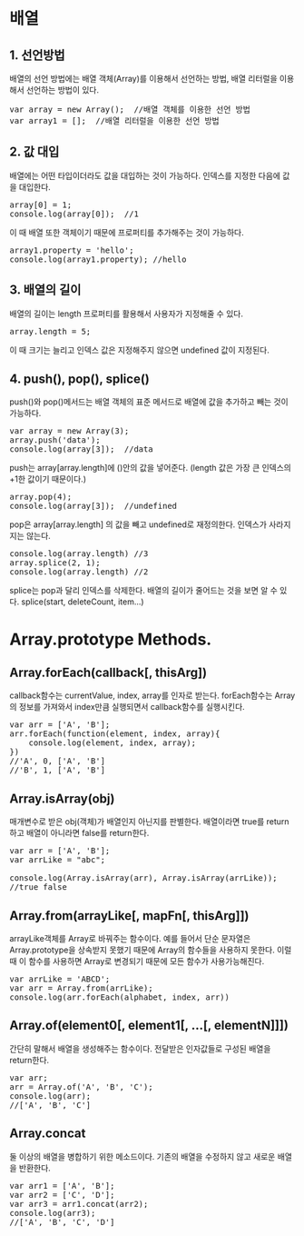 배열
===
## 1. 선언방법  
배열의 선언 방법에는 배열 객체(Array)를 이용해서 선언하는 방법, 배열 리터럴을 이용해서 선언하는 방법이 있다.
<pre>
var array = new Array();  //배열 객체를 이용한 선언 방법
var array1 = [];  //배열 리터럴을 이용한 선언 방법</pre>

## 2. 값 대입
배열에는 어떤 타입이더라도 값을 대입하는 것이 가능하다. 인덱스를 지정한 다음에 값을 대입한다.
<pre>
array[0] = 1;
console.log(array[0]);  //1</pre>
이 때 배열 또한 객체이기 때문에 프로퍼티를 추가해주는 것이 가능하다.
<pre>
array1.property = 'hello';
console.log(array1.property); //hello</pre>

## 3. 배열의 길이
배열의 길이는 length 프로퍼티를 활용해서 사용자가 지정해줄 수 있다.
<pre>
array.length = 5;</pre>
이 때 크기는 늘리고 인덱스 값은 지정해주지 않으면 undefined 값이 지정된다.

## 4. push(), pop(), splice()
push()와 pop()메서드는 배열 객체의 표준 메서드로 배열에 값을 추가하고 빼는 것이 가능하다.
<pre>
var array = new Array(3);
array.push('data');
console.log(array[3]);  //data</pre>
push는 array[array.length]에 ()안의 값을 넣어준다. (length 값은 가장 큰 인덱스의 +1한 값이기 때문이다.)
<pre>
array.pop(4);
console.log(array[3]);  //undefined</pre>
pop은 array[array.length] 의 값을 빼고 undefined로 재정의한다. 인덱스가 사라지지는 않는다.
<pre>
console.log(array.length) //3
array.splice(2, 1);
console.log(array.length) //2</pre>
splice는 pop과 달리 인덱스를 삭제한다. 배열의 길이가 줄어드는 것을 보면 알 수 있다. splice(start, deleteCount, item...)

# Array.prototype Methods.

## Array.forEach(callback[, thisArg])
callback함수는 currentValue, index, array를 인자로 받는다. forEach함수는 Array의 정보를 가져와서 index만큼 실행되면서 callback함수를 실행시킨다.
<pre>
var arr = ['A', 'B'];
arr.forEach(function(element, index, array){
    console.log(element, index, array);
})
//'A', 0, ['A', 'B']    
//'B', 1, ['A', 'B']</pre>

## Array.isArray(obj)
매개변수로 받은 obj(객체)가 배열인지 아닌지를 판별한다. 배열이라면 true를 return하고 배열이 아니라면 false를 return한다.
<pre>
var arr = ['A', 'B'];
var arrLike = "abc";

console.log(Array.isArray(arr), Array.isArray(arrLike));
//true false</pre>

## Array.from(arrayLike[, mapFn[, thisArg]])
arrayLike객체를 Array로 바꿔주는 함수이다. 예를 들어서 단순 문자열은 Array.prototype을 상속받지 못했기 때문에 Array의 함수들을 사용하지 못한다. 이럴 때 이 함수를 사용하면 Array로 변경되기 때문에 모든 함수가 사용가능해진다.
<pre>
var arrLike = 'ABCD';
var arr = Array.from(arrLike);
console.log(arr.forEach(alphabet, index, arr))
</pre>

## Array.of(element0[, element1[, ...[, elementN]]])
간단히 말해서 배열을 생성해주는 함수이다. 전달받은 인자값들로 구성된 배열을 return한다.
<pre>
var arr;
arr = Array.of('A', 'B', 'C');
console.log(arr);
//['A', 'B', 'C']</pre>

## Array.concat
둘 이상의 배열을 병합하기 위한 메소드이다. 기존의 배열을 수정하지 않고 새로운 배열을 반환한다.
<pre>
var arr1 = ['A', 'B'];
var arr2 = ['C', 'D'];
var arr3 = arr1.concat(arr2);
console.log(arr3);
//['A', 'B', 'C', 'D']</pre>

